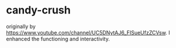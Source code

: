 # candy-crush

originally by https://www.youtube.com/channel/UC5DNytAJ6_FISueUfzZCVsw.
I enhanced the functioning and interactivity.
